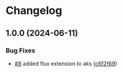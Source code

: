 # Changelog

## 1.0.0 (2024-06-11)


### Bug Fixes

* [#8](https://github.com/AJLab-GH/cFOS-AKS/issues/8) added flux extension to aks ([c6f2f69](https://github.com/AJLab-GH/cFOS-AKS/commit/c6f2f69f4c9b61009bf9cd874f4281f4b908b56a))
